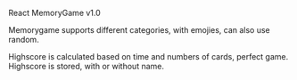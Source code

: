 React MemoryGame v1.0

Memorygame supports different categories, with emojies, can also use random.

Highscore is calculated based on time and numbers of cards, perfect game.
Highscore is stored, with or without name.
